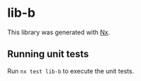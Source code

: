 # lib-b

This library was generated with [Nx](https://nx.dev).

## Running unit tests

Run `nx test lib-b` to execute the unit tests.
